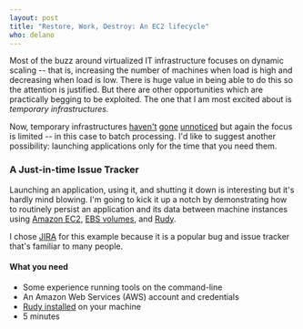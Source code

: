 ```yaml
---
layout: post
title: "Restore, Work, Destroy: An EC2 lifecycle"
who: delano
---
```


Most of the buzz around virtualized IT infrastructure focuses on dynamic scaling -- that is, increasing the number of machines when load is high and decreasing when load is low. There is huge value in being able to do this so the attention is justified. But there are other opportunities which are practically begging to be exploited. The one that I am most excited about is *temporary infrastructures.* 

Now, temporary infrastructures [haven't](http://open.blogs.nytimes.com/2008/05/21/the-new-york-times-archives-amazon-web-services-timesmachine/) [gone](http://aws.typepad.com/aws/2009/08/pig-latin-high-level-data-processing-with-elastic-mapreduce.html) [unnoticed](http://selenium-grid.seleniumhq.org/run_the_demo_on_ec2.html)  but again the focus is limited -- in this case to batch processing. I'd like to suggest another possibility: launching applications only for the time that you need them. 


### A Just-in-time Issue Tracker ###

Launching an application, using it, and shutting it down is interesting but it's hardly mind blowing. I'm going to kick it up a notch by demonstrating how to routinely persist an application and its data between machine instances using [Amazon EC2](http://aws.amazon.com/ec2/), [EBS volumes](http://aws.amazon.com/ebs/), and [Rudy](http://solutious.com/projects/rudy/). 

I chose [JIRA](http://www.atlassian.com/software/jira/) for this example because it is a popular bug and issue tracker that's familiar to many people.

#### What you need ####

* Some experience running tools on the command-line
* An Amazon Web Services (AWS) account and credentials
* [Rudy installed](http://solutious.com/projects/rudy/getting-started/) on your machine
* 5 minutes




